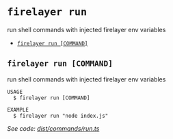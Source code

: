 `firelayer run`
===============

run shell commands with injected firelayer env variables

* [`firelayer run [COMMAND]`](#firelayer-run-command)

## `firelayer run [COMMAND]`

run shell commands with injected firelayer env variables

```
USAGE
  $ firelayer run [COMMAND]

EXAMPLE
  $ firelayer run "node index.js"
```

_See code: [dist/commands/run.ts](https://github.com/firelayer/firelayer/blob/v1.0.0-alpha.11/dist/commands/run.ts)_
